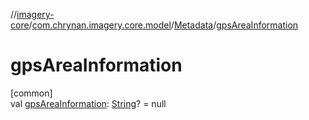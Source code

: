 //[imagery-core](../../../index.md)/[com.chrynan.imagery.core.model](../index.md)/[Metadata](index.md)/[gpsAreaInformation](gps-area-information.md)

# gpsAreaInformation

[common]\
val [gpsAreaInformation](gps-area-information.md): [String](https://kotlinlang.org/api/latest/jvm/stdlib/kotlin/-string/index.html)? = null
